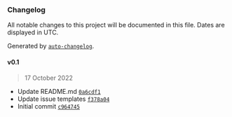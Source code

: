 ### Changelog

All notable changes to this project will be documented in this file. Dates are displayed in UTC.

Generated by [`auto-changelog`](https://github.com/CookPete/auto-changelog).

#### v0.1

> 17 October 2022

- Update README.md [`0a6cdf1`](https://github.com/cityuseattle/CybersecurityClub/commit/0a6cdf14c78f9bac9b133c939730d3740dfbd87e)
- Update issue templates [`f378a04`](https://github.com/cityuseattle/CybersecurityClub/commit/f378a04f30468f903c6070f703f0cd78429f1b6a)
- Initial commit [`c964745`](https://github.com/cityuseattle/CybersecurityClub/commit/c9647452537dd4273b5d59709600fe69957c667a)
